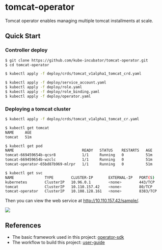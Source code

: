 # tomcat-operator

Tomcat operator enables managing multiple tomcat installments at scale.

## Quick Start

### Controller deploy

```sh
$ git clone https://github.com/kube-incubator/tomcat-operator.git
$ cd tomcat-operator

$ kubectl apply -f deploy/crds/tomcat_v1alpha1_tomcat_crd.yaml

$ kubectl apply -f deploy/service_account.yaml
$ kubectl apply -f deploy/role.yaml
$ kubectl apply -f deploy/role_binding.yaml
$ kubectl apply -f deploy/operator.yaml
```

### Deploying a tomcat cluster

```sh
$ kubectl apply -f deploy/crds/tomcat_v1alpha1_tomcat_cr.yaml
```

```sh
$ kubectl get tomcat
NAME     AGE
tomcat   51m

$ kubectl get pod
NAME                               READY   STATUS    RESTARTS   AGE
tomcat-669459654b-qcsr8            1/1     Running   0          51m
tomcat-669459654b-wzclc            1/1     Running   0          51m
tomcat-operator-65bd87b969-mlrpr   1/1     Running   0          51m

$ kubectl get svc
NAME              TYPE        CLUSTER-IP       EXTERNAL-IP   PORT(S)    AGE
kubernetes        ClusterIP   10.96.0.1        <none>        443/TCP    69m
tomcat            ClusterIP   10.110.157.42    <none>        80/TCP     51m
tomcat-operator   ClusterIP   10.108.128.161   <none>        8383/TCP   51m
```

Then you can view the web service at http://10.110.157.42/sample/.

![](http://ww1.sinaimg.cn/large/007uElTfly1g1ajks6vewj30q90f1q41.jpg)

## References

- The basic framework used in this project: [operator-sdk](https://github.com/operator-framework/operator-sdk)
- The workflow to build this project: [user-guide](https://github.com/operator-framework/operator-sdk/blob/master/doc/user-guide.md)